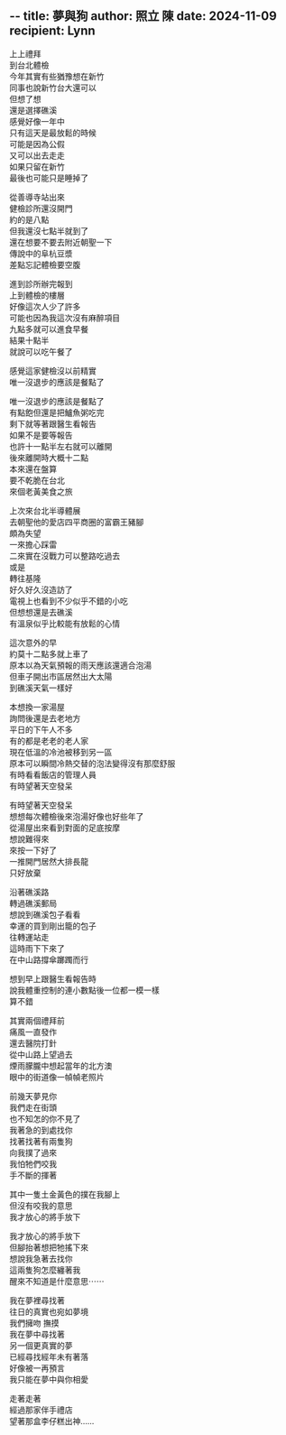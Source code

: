 --
title: 夢與狗
author: 照立 陳
date: 2024-11-09
recipient: Lynn
---

上上禮拜  
到台北體檢  
今年其實有些猶豫想在新竹  
同事也說新竹台大還可以  
但想了想  
還是選擇礁溪  
感覺好像一年中  
只有這天是最放鬆的時候  
可能是因為公假  
又可以出去走走  
如果只留在新竹  
最後也可能只是睡掉了  

從善導寺站出來  
健檢診所還沒開門  
約的是八點  
但我還沒七點半就到了  
還在想要不要去附近朝聖一下  
傳說中的阜杭豆漿  
差點忘記體檢要空腹  

進到診所辦完報到  
上到體檢的樓層  
好像這次人少了許多  
可能也因為我這次沒有麻醉項目  
九點多就可以進食早餐  
結果十點半  
就說可以吃午餐了  

感覺這家健檢沒以前精實  
唯一沒退步的應該是餐點了  

唯一沒退步的應該是餐點了  
有點飽但還是把鱸魚粥吃完  
剩下就等著跟醫生看報告  
如果不是要等報告  
也許十一點半左右就可以離開  
後來離開時大概十二點  
本來還在盤算  
要不乾脆在台北  
來個老黃美食之旅  

上次來台北半導體展  
去朝聖他的愛店四平商圈的富霸王豬腳  
頗為失望  
一來擔心踩雷  
二來實在沒戰力可以整路吃過去  
或是  
轉往基隆  
好久好久沒造訪了  
電視上也看到不少似乎不錯的小吃  
但想想還是去礁溪  
有溫泉似乎比較能有放鬆的心情  

這次意外的早  
約莫十二點多就上車了  
原本以為天氣預報的雨天應該還適合泡湯  
但車子開出市區居然出大太陽  
到礁溪天氣一樣好  

本想換一家湯屋  
詢問後還是去老地方  
平日的下午人不多  
有的都是老老的老人家  
現在低溫的冷池被移到另一區  
原本可以瞬間冷熱交替的泡法變得沒有那麼舒服  
有時看看飯店的管理人員  
有時望著天空發呆  

有時望著天空發呆  
想想每次體檢後來泡湯好像也好些年了  
從湯屋出來看到對面的足底按摩  
想說難得來  
來按一下好了  
一推開門居然大排長龍  
只好放棄  

沿著礁溪路  
轉過礁溪郵局  
想說到礁溪包子看看  
幸運的買到剛出籠的包子  
往轉運站走  
這時雨下下來了  
在中山路撐傘躑躅而行  

想到早上跟醫生看報告時  
說我體重控制的連小數點後一位都一模一樣  
算不錯  

其實兩個禮拜前  
痛風一直發作  
還去醫院打針  
從中山路上望過去  
煙雨朦朧中想起當年的北方澳  
眼中的街道像一幀幀老照片  

前幾天夢見你  
我們走在街頭  
也不知怎的你不見了  
我著急的到處找你  
找著找著有兩隻狗  
向我撲了過來  
我怕牠們咬我  
手不斷的揮著  

其中一隻土金黃色的撲在我腳上  
但沒有咬我的意思  
我才放心的將手放下  

我才放心的將手放下  
但腳抬著想把牠搖下來  
想說我急著去找你  
這兩隻狗怎麼纏著我  
醒來不知道是什麼意思⋯⋯  

我在夢裡尋找著  
往日的真實也宛如夢境  
我們擁吻 撫摸  
我在夢中尋找著  
另一個更真實的夢  
已經尋找經年未有著落  
好像被一再預言  
我只能在夢中與你相愛  

走著走著  
經過那家伴手禮店  
望著那盒李仔糕出神……  
